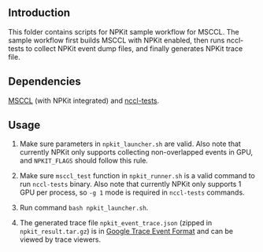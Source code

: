 ## Introduction

This folder contains scripts for NPKit sample workflow for MSCCL. The sample workflow first builds MSCCL with NPKit enabled, then runs nccl-tests to collect NPKit event dump files, and finally generates NPKit trace file.

## Dependencies

[MSCCL](https://github.com/microsoft/msccl) (with NPKit integrated) and [nccl-tests](https://github.com/microsoft/nccl-tests).

## Usage

1) Make sure parameters in `npkit_launcher.sh` are valid. Also note that currently NPKit only supports collecting non-overlapped events in GPU, and `NPKIT_FLAGS` should follow this rule.

2) Make sure `msccl_test` function in `npkit_runner.sh` is a valid command to run `nccl-tests` binary. Also note that currently NPKit only supports 1 GPU per process, so `-g 1` mode is required in `nccl-tests` commands.

3) Run command `bash npkit_launcher.sh`.

4) The generated trace file `npkit_event_trace.json` (zipped in `npkit_result.tar.gz`) is in [Google Trace Event Format](https://docs.google.com/document/d/1CvAClvFfyA5R-PhYUmn5OOQtYMH4h6I0nSsKchNAySU/preview) and can be viewed by trace viewers.
